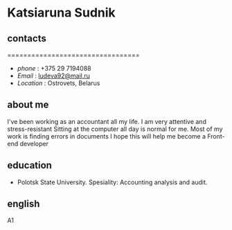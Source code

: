 # Katsiaruna Sudnik

## contacts
=================================
- *phone* : +375 29 7194088
- *Email* : ludeva92@mail.ru
- *Location* : Ostrovets, Belarus

## about me
I've been working as an accountant all my life. I am very attentive and stress-resistant
Sitting at the computer all day is normal for me. Most of my work is finding errors in documents
I hope this will help me become a Front-end developer

## education
- Polotsk State University. Spesiality: Accounting analysis and audit.

## english
A1